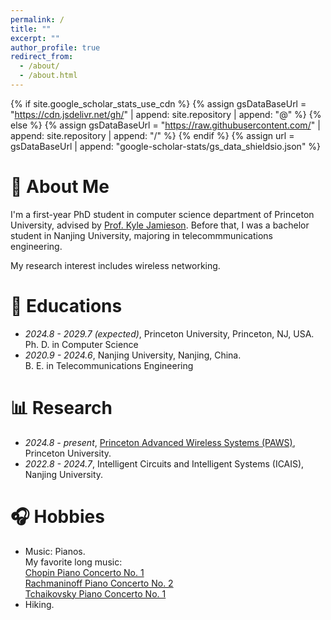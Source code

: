 ```yaml
---
permalink: /
title: ""
excerpt: ""
author_profile: true
redirect_from: 
  - /about/
  - /about.html
---
```


{% if site.google_scholar_stats_use_cdn %}
{% assign gsDataBaseUrl = "https://cdn.jsdelivr.net/gh/" | append: site.repository | append: "@" %}
{% else %}
{% assign gsDataBaseUrl = "https://raw.githubusercontent.com/" | append: site.repository | append: "/" %}
{% endif %}
{% assign url = gsDataBaseUrl | append: "google-scholar-stats/gs_data_shieldsio.json" %}

<span class='anchor' id='about-me'></span>

# 👻 About Me
I'm a first-year PhD student in computer science department of Princeton University, advised by [Prof. Kyle Jamieson](https://www.cs.princeton.edu/~kylej/). Before that, I was a bachelor student in Nanjing University, majoring in telecommmunications engineering. 

My research interest includes wireless networking. 

# 📖 Educations
- *2024.8 - 2029.7 (expected)*, Princeton University, Princeton, NJ, USA.<br>
  Ph. D. in Computer Science
- *2020.9 - 2024.6*, Nanjing University, Nanjing, China.<br>
  B. E. in Telecommunications Engineering

# 📊 Research
- *2024.8 - present*, [Princeton Advanced Wireless Systems (PAWS)](https://paws.princeton.edu/), Princeton University. <br>
- *2022.8 - 2024.7*, Intelligent Circuits and Intelligent Systems (ICAIS), Nanjing University.

# 🎧 Hobbies
- Music: Pianos.<br>
  My favorite long music: <br>
  [Chopin Piano Concerto No. 1](https://www.youtube.com/watch?v=UcOjKXIR8Iw)<br>
  [Rachmaninoff Piano Concerto No. 2]()<br>
  [Tchaikovsky Piano Concerto No. 1]()<br>
- Hiking.
